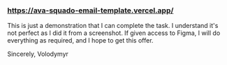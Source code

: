 ### https://ava-squado-email-template.vercel.app/
This is just a demonstration that I can complete the task. I understand it's not perfect as I did it from a screenshot. If given access to Figma, I will do everything as required, and I hope to get this offer.

Sincerely,
Volodymyr
